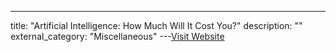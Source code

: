 ---
title: "Artificial Intelligence: How Much Will It Cost You?"
description: ""
external_category: "Miscellaneous"
---[Visit Website](https://www.usenix.org/conference/srecon23emea/presentation/underwood)

